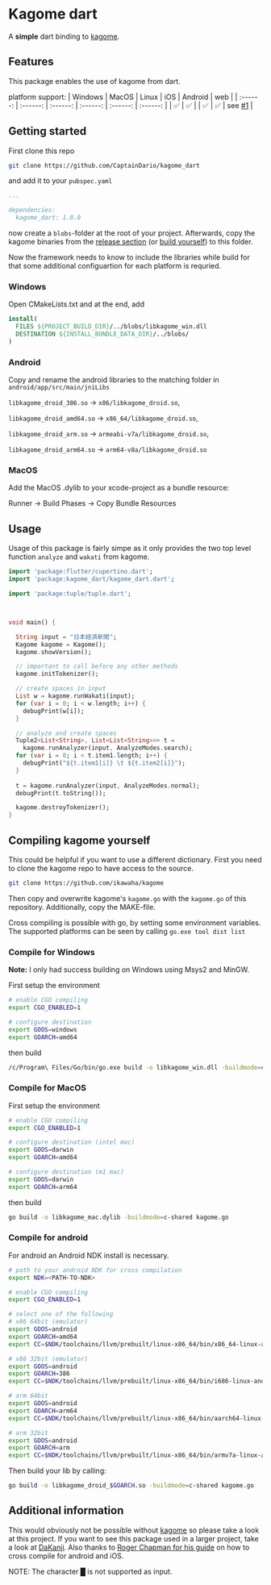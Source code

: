 # Kagome dart

A **simple** dart binding to [kagome](https://github.com/ikawaha/kagome).

## Features

This package enables the use of kagome from dart.

platform support:
| Windows | MacOS | Linux | iOS | Android | web |
| :------: | :------: | :------: | :------: | :------: | :------: |
|     ✅  |    ✅   |       |    ✅   |   ✅   |    see [#1](https://github.com/CaptainDario/kagome_dart/issues/1)    |

## Getting started

First clone this repo

``` bash
git clone https://github.com/CaptainDario/kagome_dart
```

and add it to your `pubspec.yaml`

``` yaml
...

dependencies:
  kagome_dart: 1.0.0
```

now create a `blobs`-folder at the root of your project.
Afterwards, copy the kagome binaries from the [release section](https://github.com/CaptainDario/kagome_dart/releases/tag/binaries) (or [build yourself](#compiling-kagome-yourself)) to this folder.

Now the framework needs to know to include the libraries while build for that some additional configuartion for each platform is requried.

### Windows

Open CMakeLists.txt and at the end, add

``` CMake
install(
  FILES ${PROJECT_BUILD_DIR}/../blobs/libkagome_win.dll 
  DESTINATION ${INSTALL_BUNDLE_DATA_DIR}/../blobs/
)
```

### Android

Copy and rename the android libraries to the matching folder in `android/app/src/main/jniLibs`

`libkagome_droid_386.so` -> `x86/libkagome_droid.so`,

`libkagome_droid_amd64.so` -> `x86_64/libkagome_droid.so`,

`libkagome_droid_arm.so` -> `armeabi-v7a/libkagome_droid.so`,

`libkagome_droid_arm64.so` -> `arm64-v8a/libkagome_droid.so`

### MacOS

Add the MacOS .dylib to your xcode-project as a bundle resource:

Runner -> Build Phases -> Copy Bundle Resources

## Usage

Usage of this package is fairly simpe as it only provides the two top level function `analyze` and `wakati` from kagome.

``` dart
import 'package:flutter/cupertino.dart';
import 'package:kagome_dart/kagome_dart.dart';

import 'package:tuple/tuple.dart';



void main() {

  String input = "日本経済新聞";
  Kagome kagome = Kagome();
  kagome.showVersion();

  // important to call before any other methods
  kagome.initTokenizer();

  // create spaces in input
  List w = kagome.runWakati(input);
  for (var i = 0; i < w.length; i++) {
    debugPrint(w[i]);
  }

  // analyze and create spaces
  Tuple2<List<String>, List<List<String>>> t = 
    kagome.runAnalyzer(input, AnalyzeModes.search);
  for (var i = 0; i < t.item1.length; i++) {
    debugPrint("${t.item1[i]} \t ${t.item2[i]}");
  }
  
  t = kagome.runAnalyzer(input, AnalyzeModes.normal);
  debugPrint(t.toString());

  kagome.destroyTokenizer();
}
```

## Compiling kagome yourself

This could be helpful if you want to use a different dictionary.
First you need to clone the kagome repo to have access to the source.

```bash
git clone https://github.com/ikawaha/kagome
```

Then copy and overwrite kagome's `kagome.go` with the `kagome.go` of this repository. Additionally, copy the MAKE-file.

Cross compiling is possible with go, by setting some environment variables.
The supported platforms can be seen by calling `go.exe tool dist list`

### Compile for Windows

**Note:** I only had success building on Windows using Msys2 and MinGW.

First setup the environment

``` bash
# enable CGO compiling
export CGO_ENABLED=1

# configure destination
export GOOS=windows
export GOARCH=amd64
```

then build

``` bash
/c/Program\ Files/Go/bin/go.exe build -o libkagome_win.dll -buildmode=c-shared kagome.go
```

### Compile for MacOS

First setup the environment

``` bash
# enable CGO compiling
export CGO_ENABLED=1

# configure destination (intel mac)
export GOOS=darwin
export GOARCH=amd64

# configure destination (m1 mac)
export GOOS=darwin
export GOARCH=arm64

```

then build

``` bash
go build -o libkagome_mac.dylib -buildmode=c-shared kagome.go
```

### Compile for android

For android an Android NDK install is necessary.

``` bash
# path to your android NDK for cross compilation
export NDK=<PATH-TO-NDK>

# enable CGO compiling
export CGO_ENABLED=1

# select one of the following
# x86 64bit (emulator)
export GOOS=android
export GOARCH=amd64
export CC=$NDK/toolchains/llvm/prebuilt/linux-x86_64/bin/x86_64-linux-android21-clang

# x86 32bit (emulator)
export GOOS=android
export GOARCH=386
export CC=$NDK/toolchains/llvm/prebuilt/linux-x86_64/bin/i686-linux-android21-clang

# arm 64bit
export GOOS=android
export GOARCH=arm64
export CC=$NDK/toolchains/llvm/prebuilt/linux-x86_64/bin/aarch64-linux-android21-clang

# arm 32bit
export GOOS=android
export GOARCH=arm
export CC=$NDK/toolchains/llvm/prebuilt/linux-x86_64/bin/armv7a-linux-androideabi21-clang
```

Then build your lib by calling:

``` bash
go build -o libkagome_droid_$GOARCH.so -buildmode=c-shared kagome.go
```

## Additional information

This would obviously not be possible without [kagome](https://github.com/ikawaha/kagome) so please take a look at this project.
If you want to see this package used in a larger project, take a look at [DaKanji](https://github.com/CaptainDario/DaKanji).
Also thanks to [Roger Chapman for his guide](https://rogchap.com/2020/09/14/running-go-code-on-ios-and-android/) on how to cross compile for android and iOS.

NOTE: The character █ is not supported as input.
